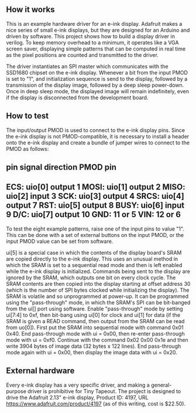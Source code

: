 <!---

This file is used to generate your project datasheet. Please fill in the information below and delete any unused
sections.

You can also include images in this folder and reference them in the markdown. Each image must be less than
512 kb in size, and the combined size of all images must be less than 1 MB.
-->

## How it works

This is an example hardware driver for an e-ink display.  Adafruit makes a
nice series of small e-ink displays, but they are designed for an Arduino
and driven by software.  This project shows how to build a display driver
in verilog.  To keep memory overhead to a minimum, it operates like a VGA
screen saver, displaying simple patterns that can be computed in real time
as the pixel positions are counted and transmitted to the driver.

The driver instantiates an SPI master which communicates with the SSD1680
chipset on the e-ink display.  Whenever a bit from the input PMOD is set
to "1", and initialization sequence is send to the display, followed by
a transmission of the display image, followed by a deep sleep power-down.
Once in deep sleep mode, the displayed image will remain indefinitely,
even if the display is disconnected from the development board.

## How to test

The input/output PMOD is used to connect to the e-ink display pins.  Since
the e-ink display is not PMOD-compatible, it is necessary to install a header
onto the e-ink display and create a bundle of jumper wires to connect to the
PMOD as follows:

pin     signal  direction  PMOD pin
----------------------------------------------------------
ECS:    uio[0]  output     1
MOSI:   uio[1]  output     2
MISO:   uio[2]  input      3
SCK:    uio[3]  output     4
SRCS:   uio[4]  output     7
RST:    uio[5]  output     8
BUSY:   uio[6]  input      9
D/C:    uio[7]  output     10
GND:                       11 or 5
VIN:                       12 or 6
----------------------------------------------------------

To test the eight example patterns, raise one of the input pins
to value "1".  This can be done with a set of external buttons on
the input PMOD, or the input PMOD value can be set from software.

ui[5] is a special case in which the contents of the display board's SRAM are
copied directly to the e-ink display.  This uses an unusual method in which
the SRAM is set to a sequential read mode and then is left enabled while the
e-ink display is initialized.  Commands being sent to the display are ignored
by the SRAM, which outputs one bit on every clock cycle.  The SRAM contents
are then copied into the display starting at offset address 30 (which is the
number of SPI bytes clocked while initializing the display).  The SRAM is
volatile and so unprogrammed at power-up.  It can be programmed using the
"pass-through" mode, in which the SRAM's SPI can be bit-banged from the ui[]
port using software.  Enable "pass-through" mode by setting ui[7:4] to 0xf,
then bit-bang using ui[0] for clock and ui[1] for data (if the SRAM is
given a READ command, then output from the SRAM can be read from uo[0]).
First put the SRAM into sequential mode with command 0x01 0x40.  End
pass-through mode with ui = 0x00, then re-enter pass-through mode with
ui = 0xf0.  Continue with the command 0x02 0x00 0x1e and then write 3904
bytes of image data (32 bytes x 122 lines).  End pass-through mode again
with ui = 0x00, then display the image data with ui = 0x20.

## External hardware

Every e-ink display has a very specific driver, and making a general-purpose
driver is prohibitive for Tiny Tapeout.  The project is designed to drive
the Adafruit 2.13" e-ink display, Product ID: 4197, URL
https://www.adafruit.com/product/4197 (as of this writing, cost is $22.50).

